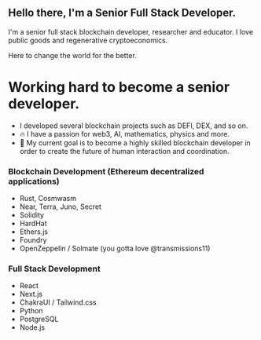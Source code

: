 ## Hello there, I'm a Senior Full Stack Developer.

I'm a senior full stack blockchain developer, researcher and educator. I love public goods and regenerative cryptoeconomics.

Here to change the world for the better.

# Working hard to become a senior developer.  

- I developed several blockchain projects such as DEFI, DEX, and so on.
- 🔥 I have a passion for web3, AI, mathematics, physics and more.
- 🎯 My current goal is to become a highly skilled blockchain developer in order to create the future of human interaction and coordination.

### Blockchain Development (Ethereum decentralized applications)
- Rust, Cosmwasm
- Near, Terra, Juno, Secret
- Solidity
- HardHat
- Ethers.js
- Foundry
- OpenZeppelin / Solmate (you gotta love @transmissions11)

### Full Stack Development

- React
- Next.js
- ChakraUI / Tailwind.css
- Python
- PostgreSQL
- Node.js

<br />

<br /> 
